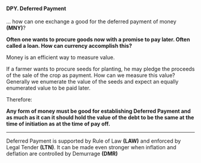 #### DPY. Deferred Payment

... how can one exchange a good for the deferred payment of money **(MNY)**?


**Often one wants to procure goods now with a promise to pay later.  Often called a loan.  How can currency accomplish this?**

Money is an efficient way to measure value.

If a farmer wants to procure seeds for planting, he may pledge the proceeds of the sale of the crop as payment.  How can we measure this value? Generally we enumerate the value of the seeds and expect an equally enumerated value to be paid later.

Therefore:

**Any form of money must be good for establishing Deferred Payment and as much as it can it should hold the value of the debt to be the same at the time of initiation as at the time of pay off.**

----------

Deferred Payment  is supported by  Rule of Law **(LAW)** and enforced by Legal Tender **(LTN)**. It can be made even stronger when inflation and deflation are controlled by Demurrage **(DMR)**

